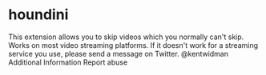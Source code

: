 # houndini
This extension allows you to skip videos which you normally can't skip. Works on most video streaming platforms. If it doesn't work for a streaming service you use, please send a message on Twitter. @kentwidman
Additional Information
Report abuse

